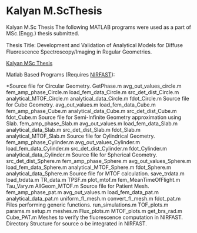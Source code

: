 # Kalyan M.ScThesis
Kalyan M.Sc Thesis
The following MATLAB programs were used as a part of MSc.(Engg.) thesis submitted.

Thesis Title: Development and Validation of Analytical Models for Diﬀuse Fluorescence Spectroscopy/Imaging in Regular Geometries.

[Kalyan MSc Thesis](https://docs.google.com/viewer?a=v&pid=sites&srcid=ZGVmYXVsdGRvbWFpbnxzZXJjbWlnfGd4OjcyOTNmYjUwZGI0YTc2NWM)

Matlab Based Programs (Requires [NIRFAST](http://www.dartmouth.edu/~nir/nirfast/)):

*Source file for Circular Geometry.
GetPhase.m
avg_out_values_circle.m
fem_amp_phase_Circle.m
load_fem_data_Circle.m
src_det_dist_Circle.m
analytical_MTOF_Circle.m
analytical_data_Circle.m
fdot_Circle.m
Source file for Cube Geometry.
avg_out_values.m
load_fem_data_Cube.m
fem_amp_phase_Cube.m
analytical_data_Cube.m
src_det_dist_Cube.m
fdot_Cube.m
Source file for Semi-Infinite Geometry approximation using Slab.
fem_amp_phase_Slab.m
avg_out_values.m
load_fem_data_Slab.m
analytical_data_Slab.m
src_det_dist_Slab.m
fdot_Slab.m
analytical_MTOF_Slab.m
Source file for Cylindrical Geometry.
fem_amp_phase_Cylinder.m
avg_out_values_Cylinder.m
load_fem_data_Cylinder.m
src_det_dist_Cylinder.m
fdot_Cylinder.m
analytical_data_Cylinder.m
Source file for Spherical Geometry.
src_det_dist_Sphere.m
fem_amp_phase_Sphere.m
avg_out_values_Sphere.m
load_fem_data_Sphere.m
analytical_MTOF_Sphere.m
fdot_Sphere.m
analytical_data_Sphere.m
Source file for MTOF calculation.
save_trdata.m
load_trdata.m
TR_data.m
TPSF.m
plot_mtof.m
fem_MeanTimeOfFlight.m
Tau_Vary.m
AllGeom_MTOF.m
Source file for Patient Mesh.
fem_amp_phase_pat.m
avg_out_values.m
load_fem_data_pat.m
analytical_data_pat.m
uniform_fl_mesh.m
convert_fl_mesh.m
fdot_pat.m
Files performing generic functions.
run_simulations.m
TOF_plots.m
params.m
setup.m
meshes.m
Flux_plots.m
MTOF_plots.m
get_brs_rad.m
Cube_PAT.m
Meshes to verify the fluorescence computation in NIRFAST.
Directory Structure for source o be integrated in NIRFAST.
